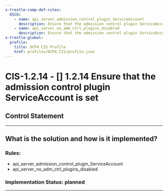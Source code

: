 ```yaml
---
x-trestle-comp-def-rules:
  OSCO:
    - name: api_server_admission_control_plugin_ServiceAccount
      description: Ensure that the admission control plugin ServiceAccount is set
    - name: api_server_no_adm_ctrl_plugins_disabled
      description: Ensure that the admission control plugin ServiceAccount is set
x-trestle-global:
  profile:
    title: OCP4 CIS Profile
    href: profiles/OCP4_CIS/profile.json
---
```


# CIS-1.2.14 - \[\] 1.2.14 Ensure that the admission control plugin ServiceAccount is set

## Control Statement

______________________________________________________________________

## What is the solution and how is it implemented?

<!-- For implementation status enter one of: implemented, partial, planned, alternative, not-applicable -->

<!-- Note that the list of rules under ### Rules: is read-only and changes will not be captured after assembly to JSON -->

<!-- Add control implementation description here for control: CIS-1.2.14 -->

### Rules:

  - api_server_admission_control_plugin_ServiceAccount
  - api_server_no_adm_ctrl_plugins_disabled

### Implementation Status: planned

______________________________________________________________________
